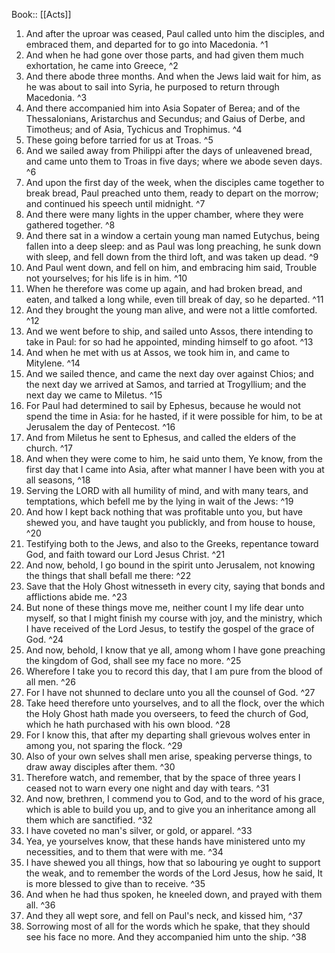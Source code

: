 Book:: [[Acts]]
 1. And after the uproar was ceased, Paul called unto him the disciples, and embraced them, and departed for to go into Macedonia. ^1
 2. And when he had gone over those parts, and had given them much exhortation, he came into Greece, ^2
 3. And there abode three months. And when the Jews laid wait for him, as he was about to sail into Syria, he purposed to return through Macedonia. ^3
 4. And there accompanied him into Asia Sopater of Berea; and of the Thessalonians, Aristarchus and Secundus; and Gaius of Derbe, and Timotheus; and of Asia, Tychicus and Trophimus. ^4
 5. These going before tarried for us at Troas. ^5
 6. And we sailed away from Philippi after the days of unleavened bread, and came unto them to Troas in five days; where we abode seven days. ^6
 7. And upon the first day of the week, when the disciples came together to break bread, Paul preached unto them, ready to depart on the morrow; and continued his speech until midnight. ^7
 8. And there were many lights in the upper chamber, where they were gathered together. ^8
 9. And there sat in a window a certain young man named Eutychus, being fallen into a deep sleep: and as Paul was long preaching, he sunk down with sleep, and fell down from the third loft, and was taken up dead. ^9
 10. And Paul went down, and fell on him, and embracing him said, Trouble not yourselves; for his life is in him. ^10
 11. When he therefore was come up again, and had broken bread, and eaten, and talked a long while, even till break of day, so he departed. ^11
 12. And they brought the young man alive, and were not a little comforted. ^12
 13. And we went before to ship, and sailed unto Assos, there intending to take in Paul: for so had he appointed, minding himself to go afoot. ^13
 14. And when he met with us at Assos, we took him in, and came to Mitylene. ^14
 15. And we sailed thence, and came the next day over against Chios; and the next day we arrived at Samos, and tarried at Trogyllium; and the next day we came to Miletus. ^15
 16. For Paul had determined to sail by Ephesus, because he would not spend the time in Asia: for he hasted, if it were possible for him, to be at Jerusalem the day of Pentecost. ^16
 17. And from Miletus he sent to Ephesus, and called the elders of the church. ^17
 18. And when they were come to him, he said unto them, Ye know, from the first day that I came into Asia, after what manner I have been with you at all seasons, ^18
 19. Serving the LORD with all humility of mind, and with many tears, and temptations, which befell me by the lying in wait of the Jews: ^19
 20. And how I kept back nothing that was profitable unto you, but have shewed you, and have taught you publickly, and from house to house, ^20
 21. Testifying both to the Jews, and also to the Greeks, repentance toward God, and faith toward our Lord Jesus Christ. ^21
 22. And now, behold, I go bound in the spirit unto Jerusalem, not knowing the things that shall befall me there: ^22
 23. Save that the Holy Ghost witnesseth in every city, saying that bonds and afflictions abide me. ^23
 24. But none of these things move me, neither count I my life dear unto myself, so that I might finish my course with joy, and the ministry, which I have received of the Lord Jesus, to testify the gospel of the grace of God. ^24
 25. And now, behold, I know that ye all, among whom I have gone preaching the kingdom of God, shall see my face no more. ^25
 26. Wherefore I take you to record this day, that I am pure from the blood of all men. ^26
 27. For I have not shunned to declare unto you all the counsel of God. ^27
 28. Take heed therefore unto yourselves, and to all the flock, over the which the Holy Ghost hath made you overseers, to feed the church of God, which he hath purchased with his own blood. ^28
 29. For I know this, that after my departing shall grievous wolves enter in among you, not sparing the flock. ^29
 30. Also of your own selves shall men arise, speaking perverse things, to draw away disciples after them. ^30
 31. Therefore watch, and remember, that by the space of three years I ceased not to warn every one night and day with tears. ^31
 32. And now, brethren, I commend you to God, and to the word of his grace, which is able to build you up, and to give you an inheritance among all them which are sanctified. ^32
 33. I have coveted no man's silver, or gold, or apparel. ^33
 34. Yea, ye yourselves know, that these hands have ministered unto my necessities, and to them that were with me. ^34
 35. I have shewed you all things, how that so labouring ye ought to support the weak, and to remember the words of the Lord Jesus, how he said, It is more blessed to give than to receive. ^35
 36. And when he had thus spoken, he kneeled down, and prayed with them all. ^36
 37. And they all wept sore, and fell on Paul's neck, and kissed him, ^37
 38. Sorrowing most of all for the words which he spake, that they should see his face no more. And they accompanied him unto the ship. ^38
